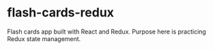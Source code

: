 # flash-cards-redux
Flash cards app built with React and Redux. Purpose here is practicing Redux state management.
